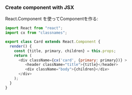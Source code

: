 ### Create component with JSX

React.Component を使ってComponentを作る:

```js
import React from "react";
import cx from "classnames";

export class Card extends React.Component {
  render() {
    const {title, primary, children} = this.props;
    return (
      <div className={cx('card', {primary: primary})} >
         <header className="title">{title}</header>
         <div className="body">{children}</div>
      </div>
    );
  }
}
```
